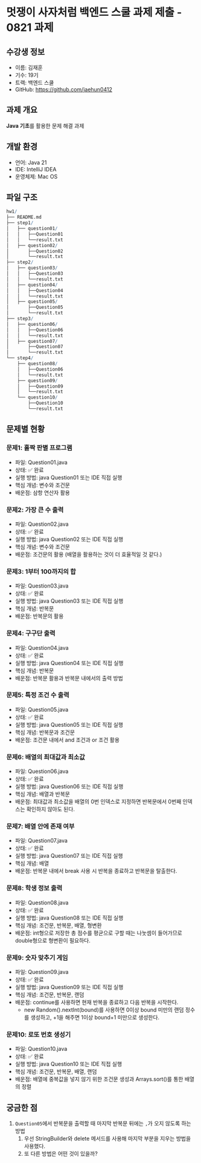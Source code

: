 # 멋쟁이 사자처럼 백엔드 스쿨 과제 제출 - 0821 과제
## 수강생 정보
- 이름: 김재훈
- 기수: 19기
- 트랙: 백엔드 스쿨
- GitHub: https://github.com/jaehun0412
## 과제 개요
**Java 기초**를 활용한 문제 해결 과제
## 개발 환경
- 언어: Java 21
- IDE: IntelliJ IDEA
- 운영체제: Mac OS
## 파일 구조
```mathematica
hw1/
├── README.md
├── step1/
│   ├── question01/
│   │   ├──Question01
│   │   └──result.txt
│   ├── question02/
│       ├──Question02
│       └──result.txt
├── step2/
│   ├── question03/
│   │   ├──Question03
│   │   └──result.txt
│   ├── question04/
│   │   ├──Question04
│   │   └──result.txt
│   ├── question05/
│       ├──Question05
│       └──result.txt
├── step3/
│   ├── question06/
│   │   ├──Question06
│   │   └──result.txt
│   ├── question07/
│       ├──Question07
│       └──result.txt
└── step4/
    ├── question08/
    │   ├──Question06
    │   └──result.txt
    ├── question09/
    │   ├──Question09
    │   └──result.txt
    └── question10/
        ├──Question10
        └──result.txt
```
## 문제별 현황
### 문제1: 홀짝 판별 프로그램
- 파일: Question01.java
- 상태: ✅ 완료
- 실행 방법: java Question01 또는 IDE 직접 실행
- 핵심 개념: 변수와 조건문
- 배운점: 삼항 연산자 활용
### 문제2: 가장 큰 수 출력
- 파일: Question02.java
- 상태: ✅ 완료
- 실행 방법: java Question02 또는 IDE 직접 실행
- 핵심 개념: 변수와 조건문
- 배운점: 조건문의 활용 (배열을 활용하는 것이 더 효율적일 것 같다.)
### 문제3: 1부터 100까지의 합
- 파일: Question03.java
- 상태: ✅ 완료
- 실행 방법: java Question03 또는 IDE 직접 실행
- 핵심 개념: 반복문
- 배운점: 반복문의 활용
### 문제4: 구구단 출력
- 파일: Question04.java
- 상태: ✅ 완료
- 실행 방법: java Question04 또는 IDE 직접 실행
- 핵심 개념: 반복문
- 배운점: 반복문 활용과 반복문 내에서의 출력 방법
### 문제5: 특정 조건 수 출력
- 파일: Question05.java
- 상태: ✅ 완료
- 실행 방법: java Question05 또는 IDE 직접 실행
- 핵심 개념: 반복문과 조건문
- 배운점: 조건문 내에서 and 조건과 or 조건 활용
### 문제6: 배열의 최대값과 최소값
- 파일: Question06.java
- 상태: ✅ 완료
- 실행 방법: java Question06 또는 IDE 직접 실행
- 핵심 개념: 배열과 반복문
- 배운점: 최대값과 최소값을 배열의 0번 인덱스로 지정하면 반복문에서 0번째 인덱스는 확인하지 않아도 된다.
### 문제7: 배열 안에 존재 여부
- 파일: Question07.java
- 상태: ✅ 완료
- 실행 방법: java Question07 또는 IDE 직접 실행
- 핵심 개념: 배열
- 배운점: 반복문 내에서 break 사용 시 반복을 종료하고 반복문을 탈출한다.
### 문제8: 학생 정보 출력
- 파일: Question08.java
- 상태: ✅ 완료
- 실행 방법: java Question08 또는 IDE 직접 실행
- 핵심 개념: 조건문, 반복문, 배열, 형변환
- 배운점: int형으로 저장한 총 점수를 평균으로 구할 때는 나눗셈이 들어가므로 double형으로 형변환이 필요하다.
### 문제9: 숫자 맞추기 게임
- 파일: Question09.java
- 상태: ✅ 완료
- 실행 방법: java Question09 또는 IDE 직접 실행
- 핵심 개념: 조건문, 반복문, 랜덤
- 배운점: continue를 사용하면 현재 반복을 종료하고 다음 반복을 시작한다.
  - new Random().nextInt(bound)를 사용하면 0이상 bound 미만의 랜덤 정수를 생성하고, +1을 해주면 1이상 bound+1 미만으로 생성한다. 
### 문제10: 로또 번호 생성기
- 파일: Question10.java
- 상태: ✅ 완료
- 실행 방법: java Question10 또는 IDE 직접 실행
- 핵심 개념: 조건문, 반복문, 배열, 랜덤
- 배운점: 배열에 중복값을 넣지 않기 위한 조건문 생성과 Arrays.sort()를 통한 배열의 정렬
## 궁금한 점
1. `Question05`에서 반복문을 출력할 때 마지막 반복문 뒤에는 `,`가 오지 않도록 하는 방법
   1. 우선 StringBuilder와 delete 메서드를 사용해 마지막 부분을 지우는 방법을 사용했다.
   2. 또 다른 방법은 어떤 것이 있을까?